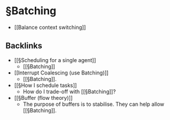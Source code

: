 # §Batching
* [[Balance context switching]]

## Backlinks
* [[§Scheduling for a single agent]]
	* [[§Batching]]
* [[Interrupt Coalescing (use Batching)]]
	* [[§Batching]].
* [[§How I schedule tasks]]
	* How do I trade-off with [[§Batching]]?
* [[§Buffer (flow theory)]]
	* The purpose of buffers is to stabilise. They can help allow [[§Batching]].

<!-- {BearID:6B126502-432E-4639-A278-B030C657F79C-3179-00000547B6CDDD1B} -->
